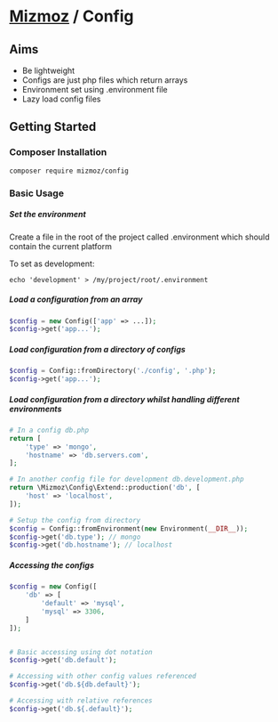 # [Mizmoz](https://www.mizmoz.com/) / Config

## Aims

- Be lightweight
- Configs are just php files which return arrays
- Environment set using .environment file
- Lazy load config files

## Getting Started

### Composer Installation

```
composer require mizmoz/config
```

### Basic Usage

##### Set the environment

Create a file in the root of the project called .environment which should contain the current platform

To set as development:

`echo 'development' > /my/project/root/.environment`

##### Load a configuration from an array

```php
$config = new Config(['app' => ...]);
$config->get('app...');
```

##### Load configuration from a directory of configs

```php
$config = Config::fromDirectory('./config', '.php');
$config->get('app...');
```

##### Load configuration from a directory whilst handling different environments

```php
# In a config db.php
return [
    'type' => 'mongo',
    'hostname' => 'db.servers.com',
];

# In another config file for development db.development.php
return \Mizmoz\Config\Extend::production('db', [
    'host' => 'localhost',
]);

# Setup the config from directory
$config = Config::fromEnvironment(new Environment(__DIR__));
$config->get('db.type'); // mongo
$config->get('db.hostname'); // localhost
```

##### Accessing the configs

```php
$config = new Config([
    'db' => [
        'default' => 'mysql',
        'mysql' => 3306,
    ]
]);


# Basic accessing using dot notation
$config->get('db.default');

# Accessing with other config values referenced
$config->get('db.${db.default}');

# Accessing with relative references
$config->get('db.${.default}');


```